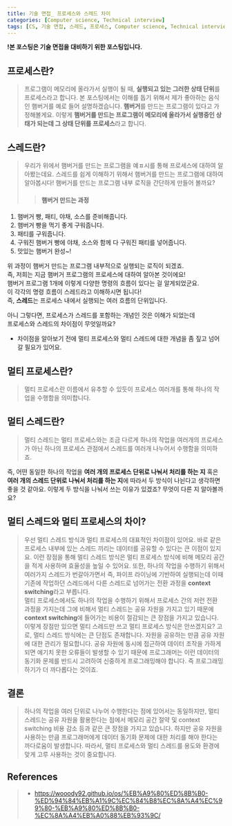 ```yaml
---
title: 기술 면접_ 프로세스와 스레드 차이
categories: [Computer science, Technical interview]
tags: [CS, 기술 면접, 스레드, 프로세스, Computer science, Technical interview, thread, process]
---
```


**!본 포스팅은 기술 면접을 대비하기 위한 포스팅입니다.**

## 프로세스란?

> 프로그램이 메모리에 올라가서 실행이 될 때, **실행되고 있는 그러한 상태 단위**를 프로세스라고 합니다.
본 포스팅에서는 이해를 돕기 위해서 제가 좋아하는 음식인 햄버거를 예로 들어 설명하겠습니다.
**햄버거**를 만드는 프로그램이 있다고 가정해볼게요. 
이렇게 **햄버거를 만드는 프로그램이 메모리에 올라가서 실행중인 상태가 되는데 그 상태 단위를 프로세스**라고 합니다.

## 스레드란?
  > 우리가 위에서 햄버거를 만드는 프로그램을 예ㅍ시를 통해 프로세스에 대하여 알아봤는데요.
  스레드를 쉽게 이해하기 위해서 햄버거를 만드는 프로그램에 대하여 알아봅시다!
  햄버거를 만드는 프로그램 내부 로직을 간단하게 만들어 볼까요?
  >> #### 햄버거 만드는 과정
  1. 햄버거 빵, 패티, 야채, 소스를 준비해줍니다.
  2. 햄버거 빵을 먹기 좋게 구워줍니다.
  3. 패티를 구워줍니다.
  4. 구워진 햄버거 빵에 야채, 소스와 함께 다 구워진 패티를 넣어줍니다.
  5. 맛있는 햄버거 완성~!
  
위 과정이 햄버거 만드는 프로그램 내부적으로 실행되는 로직이 되겠죠. <br>즉, 저희는 지금 햄버거 프로그램의 프로세스에 대하여 알아본 것이에요! <br>햄버거 프로그램 1개에 이렇게 다양한 명령의 흐름이 있다는 걸 알게되었군요. <br>이 각각의 명령 흐름이 스레드라고 이해하시면 됩니다!<br>즉, **스레드**는 프로세스 내에서 실행되는 여러 흐름의 단위입니다.

아니 그렇다면, 프로세스가 스레드를 포함하는 개념인 것은 이해가 되었는데<br> 프로세스와 스레드의 차이점이 무엇일까요?
* 차이점을 알아보기 전에 멀티 프로세스와 멀티 스레드에 대한 개념을 좀 짚고 넘어갈 필요가 있어요.

## 멀티 프로세스란?
> 멀티 프로세스란 이름에서 유추할 수 있듯이 프로세스 여러개를 통해 하나의 작업을 수행함을 의미합니다. 

## 멀티 스레드란?
> 멀티 스레드는 멀티 프로세스와는 조금 다르게 하나의 작업을 여러개의 프로세스가 아닌 하나의 프로세스 관점에서 스레드를 여러개 나누어서 수행함을 의미하죠.

즉, 어떤 동일한 하나의 작업을 **여러 개의 프로세스 단위로 나눠서 처리를 하는 지** 
혹은 **여러 개의 스레드 단위로 나눠서 처리를 하는 지**에 따라서 두 방식이 나뉜다고 생각하면 좋을 것 같아요.
이렇게 두 방식을 나눠서 쓰는 이유가 있겠죠? 무엇이 다른 지 알아볼까요?
## 멀티 스레드와 멀티 프로세스의 차이?
> 우선 멀티 스레드 방식과 멀티 프로세스의 대표적인 차이점이 있어요. 바로 같은 프로세스 내부에 있는 스레드 끼리는 데이터를 공유할 수 있다는 큰 이점이 있지요. 이런 장점을 통해 멀티 스레드 방식은 멀티 프로세스 방식에 비해 메모리 공간을 적게 사용하며 효율성을 높일 수 있어요. 또한, 하나의 작업을 수행하기 위해서 여러가지 스레드가 번갈아가면서 즉, 파이프 라이닝에 기반하여 실행되는데 이때 기존에 작업하던 스레드에서 다른 스레드로 넘어가는 전환 과정을 **context switching**라고 부릅니다.
<br> 멀티 프로세스에서도 하나의 작업을 수행하기 위해서 프로세스 간의 저런 전환 과정을 가지는데 그에 비해서 멀티 스레드는 공유 자원을 가지고 있기 때문에 **context switching**에 들어가는 비용이 절감되는 큰 장점을 가지고 있습니다.
<br> 이렇게 장점만 있으면 멀티 스레드만 쓰고 멀티 프로세스 방식은 안쓰겠지요?
고로, 멀티 스레드 방식에는 큰 단점도 존재합니다. 자원을 공유하는 만큼 공유 자원에 대한 관리가 필요합니다. 공유 자원에 동시에 접근하여 데이터 조작을 가하게 되면 예기치 못한 오류들이 발생할 수 있기 때문에 프로그래머는 이런 데이터의 동기화 문제를 반드시 고려하여 신중하게 프로그래밍해야 합니다. 즉 프로그래밍하기가 더 까다롭다는 것이죠.

## 결론
> 하나의 작업을 여러 단위로 나누어 수행한다는 점에 있어서는 동일하지만, 멀티 스레드는 공유 자원을 활용한다는 점에서 메모리 공간 절약 및 context switching 비용 감소 등과 같은 큰 장점을 가지고 있습니다. 하지만 공유 자원을 사용하는 만큼 프로그래머에게 데이터 동기화 문제에 대한 처리를 해야 한다는 까다로움이 발생합니다.
따라서, 멀티 프로세스와 멀티 스레드를 용도와 환경에 맞게 고루 사용하는 것이 중요합니다.

## References
> * https://wooody92.github.io/os/%EB%A9%80%ED%8B%B0-%ED%94%84%EB%A1%9C%EC%84%B8%EC%8A%A4%EC%99%80-%EB%A9%80%ED%8B%B0-%EC%8A%A4%EB%A0%88%EB%93%9C/


  
  
  

